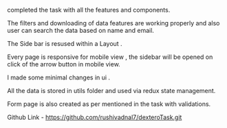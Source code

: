 completed the task with all the features and components.

The filters and downloading of data features are working properly and also user can search the data based on name and email.

The Side bar is resused within a Layout .

Every page is responsive for mobile view , the sidebar will be opened on click of the arrow button in mobile view.

I made some minimal changes in ui .

All the data is stored in utils folder and used via redux state management.

Form page is also created as per mentioned in the task with validations.

Github Link - https://github.com/rushivadnal7/dexteroTask.git
